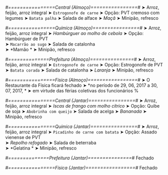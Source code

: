 
*#================Central (Almoço)================#*
➤ Arroz, feijão, arroz integral
➤ `Estrogonofe de carne`
➤ Opção: PVT cremoso com legumes
➤ `Batata palha`
➤ Salada de alface
➤ *Maçã*
➤ Minipão, refresco

*#================Química (Almoço)================#*
➤ Arroz, feijão, arroz integral
➤ *Hambúrguer ao molho de cebola*
➤ Opção: Hambúrguer de PVT   
➤ `Macarrão ao sugo`
➤ Salada de catalonha   
➤ *Mamão   *
➤ Minipão, refresco

*#==============Prefeitura (Almoço)===============#*
➤ Arroz, feijão, arroz integral 
➤ `Estrogonofe de carne`
➤ Opção: Estrogonofe de PVT
➤ `Batata corada`
➤ Salada de catalonha
➤ *Laranja*
➤ Minipão, refresco

*#================Física (Almoço)=================#*
➤ O Restaurante da Física ficará fechado 
➤ *no período de 29, 06, 2017 a 30, 07, 2017, *
➤ em virtude das férias coletivas dos funcionários
%

*#================Central (Jantar)================#*
➤ Arroz, feijão, arroz integral
➤ *Iscas de frango com molho cítrico*
➤ Opção: Quibe de soja
➤ `Abobrinha com queijo`
➤ Salada de acelga
➤ *Bananada*
➤ Minipão, refresco

*#================Química (Jantar)================#*
➤ Arroz, feijão, arroz integral
➤ `Picadinho de carne com batata`
➤ Opção: Assado vienense de PVT   
➤ *Repolho refogado*
➤ Salada de beterraba   
➤ *Gelatina  *
➤ Minipão, refresco

*#==============Prefeitura (Jantar)===============#*
Fechado

*#================Física (Jantar)=================#*
Fechado
